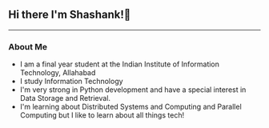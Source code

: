 ## Hi there I'm Shashank!👋
----

### About Me
* I am a final year student at the Indian Institute of Information Technology, Allahabad
* I study Information Technology
* I'm very strong in Python development and have a special interest in Data Storage and Retrieval.
* I'm learning about Distributed Systems and Computing and Parallel Computing but I like to learn about all things tech!

